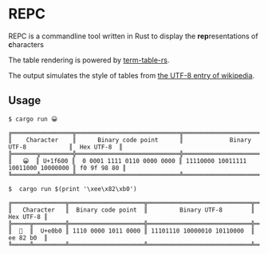 # REPC

REPC is a commandline tool written in Rust to display the **rep**resentations of **c**haracters

The table rendering is powered by [term-table-rs](https://github.com/RyanBluth/term-table-rs).

The output simulates the style of tables from [the UTF-8 entry of wikipedia](https://en.wikipedia.org/wiki/UTF-8).

## Usage

```shell
$ cargo run 😀

╔═════════════════╦═════════════════════════════╦═════════════════════════════════════╦═════════════╗
║    Character    ║      Binary code point      ║             Binary UTF-8            ║  Hex UTF-8  ║
╠═══════╦═════════╬═════════════════════════════╬═════════════════════════════════════╬═════════════╣
║   😀  ║ U+1f600 ║  0 0001 1111 0110 0000 0000 ║ 11110000 10011111 10011000 10000000 ║ f0 9f 98 80 ║
╚═══════╩═════════╩═════════════════════════════╩═════════════════════════════════════╩═════════════╝

$  cargo run $(print '\xee\x82\xb0')

╔═══════════════╦═════════════════════╦═════════════════════════════╦═══════════╗
║   Character   ║  Binary code point  ║         Binary UTF-8        ║ Hex UTF-8 ║
╠═════╦═════════╬═════════════════════╬═════════════════════════════╬═══════════╣
║    ║  U+e0b0 ║ 1110 0000 1011 0000 ║ 11101110 10000010 10110000  ║ ee 82 b0  ║
╚═════╩═════════╩═════════════════════╩═════════════════════════════╩═══════════╝
```
